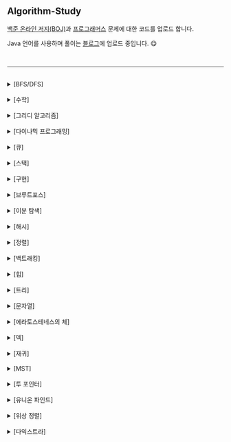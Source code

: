 ## Algorithm-Study
[백준 온라인 저지(BOJ)](https://www.acmicpc.net/)과 [프로그래머스](https://programmers.co.kr/) 문제에 대한 코드를 업로드 합니다.

 Java 언어를 사용하며 풀이는 [블로그](https://blog.naver.com/o____ri)에 업로드 중입니다. 😋

<br/>

------

<br/>

<details><summary>[BFS/DFS]</summary>
    <ul>
        <li>백준 알고리즘 <a href="https://www.acmicpc.net/problem/2178">2178</a> / 풀이 (<a href="https://blog.naver.com/o____ri/222034510558">BFS</a>)</li>
        <li>백준 알고리즘 <a href="https://www.acmicpc.net/problem/2667">2667</a> / 풀이 (<a href="https://blog.naver.com/o____ri/222036434242">DFS</a>/<a href="https://blog.naver.com/o____ri/222036402473">BFS</a>)</li>
        <li>백준 알고리즘 <a href="https://www.acmicpc.net/problem/10026">10026</a> / 풀이 (<a href="https://blog.naver.com/o____ri/222044643464">DFS</a>/<a href="https://blog.naver.com/o____ri/222043485044">BFS</a>)</li>
        <li>백준 알고리즘 <a href="https://www.acmicpc.net/problem/1697">1697</a> / 풀이 (<a href="https://blog.naver.com/o____ri/222054456658">BFS</a>)</li>
        <li>백준 알고리즘 <a href="https://www.acmicpc.net/problem/5014">5014</a> / 풀이 (<a href="https://blog.naver.com/o____ri/222061034885">BFS</a>)</li>
        <li>백준 알고리즘 <a href="https://www.acmicpc.net/problem/7562">7562</a> / 풀이 (<a href="https://blog.naver.com/o____ri/222069933327">BFS</a>)</li>
        <li>백준 알고리즘 <a href="https://www.acmicpc.net/problem/2583">2583</a> / 풀이 (<a href="https://blog.naver.com/o____ri/222072925369">DFS</a>/<a href="https://blog.naver.com/o____ri/222072947774">BFS</a>)</li>
        <li>백준 알고리즘 <a href="https://www.acmicpc.net/problem/1260">1260</a> / 풀이 (<a href="https://blog.naver.com/o____ri/222198531430">DFS+BFS</a>) </li>
        <li>백준 알고리즘 <a href="https://www.acmicpc.net/problem/1012">1012</a> / 풀이 (<a href="https://blog.naver.com/o____ri/222222913006">DFS</a>/<a href="https://blog.naver.com/o____ri/222221827336">BFS</a>)</li>
        <li>프로그래머스 <a href="https://programmers.co.kr/learn/courses/30/lessons/43165">타겟넘버</a> / 풀이 (<a href="https://blog.naver.com/o____ri/222252538812">BFS</a>)</li>
        <li>백준 알고리즘 <a href="https://www.acmicpc.net/problem/2606">2606</a> / 풀이 (<a href="https://blog.naver.com/o____ri/222252941645">DFS</a>)</li>
        <li>백준 알고리즘 <a href="https://www.acmicpc.net/problem/13565">13565</a> / 풀이 (<a href="https://blog.naver.com/o____ri/222253829587">DFS</a>)</li>
        <li>프로그래머스 <a href="https://programmers.co.kr/learn/courses/30/lessons/43163">단어 변환</a> / 풀이 (<a href="https://blog.naver.com/o____ri/222254943763">DFS</a>)</li>
        <li>프로그래머스 <a href="https://programmers.co.kr/learn/courses/30/lessons/43162">네트워크</a> / 풀이 (<a href="https://blog.naver.com/o____ri/222257437236">DFS</a>)</li>
        <li>프로그래머스 <a href="https://programmers.co.kr/learn/courses/30/lessons/49189">가장 먼 노드</a> / 풀이 (<a href="https://blog.naver.com/o____ri/222269738616">BFS</a>)</li>
        <li>백준 알고리즘 <a href="https://www.acmicpc.net/problem/11724">11724</a> / 풀이 (<a href="https://blog.naver.com/o____ri/222303140213">DFS</a>)</li>
    </ul>
</details>
<br/>

<details><summary>[수학]</summary>
    <ul>
        <li>백준 알고리즘 <a href="https://www.acmicpc.net/problem/2581">2581</a> / <a href="https://blog.naver.com/o____ri/221523681382">풀이</a></li>
        <li>백준 알고리즘 <a href="https://www.acmicpc.net/problem/2292">2292</a> / <a href="https://blog.naver.com/o____ri/221523685640">풀이</a></li>
        <li>백준 알고리즘 <a href="https://www.acmicpc.net/problem/1193">1193</a> / <a href="https://blog.naver.com/o____ri/221526142204">풀이</a></li>
        <li>백준 알고리즘 <a href="https://www.acmicpc.net/problem/10250">10250</a> / <a href="https://blog.naver.com/o____ri/221533004094">풀이</a></li>
        <li>백준 알고리즘 <a href="https://www.acmicpc.net/problem/15953">15953</a> / <a href="https://blog.naver.com/o____ri/222078662422">풀이</a></li>
        <li>백준 알고리즘 <a href="https://www.acmicpc.net/problem/1476">1476</a> / <a href="https://blog.naver.com/o____ri/222160505149">풀이</a></li>
        <li>백준 알고리즘 <a href="https://www.acmicpc.net/problem/1094">1094</a> / <a href="https://blog.naver.com/o____ri/222170244997">풀이</a></li>
        <li>백준 알고리즘 <a href="https://www.acmicpc.net/problem/1049">1049</a> / <a href="https://blog.naver.com/o____ri/222188026297">풀이</a></li>
        <li>백준 알고리즘 <a href="https://www.acmicpc.net/problem/1292">1292</a> / <a href="https://blog.naver.com/o____ri/222192651199">풀이</a></li>
        <li>백준 알고리즘 <a href="https://www.acmicpc.net/problem/14916">14916</a> / <a href="https://blog.naver.com/o____ri/222204008370">풀이</a></li>
        <li>프로그래머스 <a href="https://programmers.co.kr/learn/courses/30/lessons/62048">멀쩡한 사각형</a> / <a href="https://blog.naver.com/o____ri/222267391819">풀이</a></li>
        <li>프로그래머스 <a href="https://programmers.co.kr/learn/courses/30/lessons/12953">N개의 최소공배수</a> / <a href="https://blog.naver.com/o____ri/222286437523">풀이</a>
     </li>
     <li>프로그래머스 <a href="https://programmers.co.kr/learn/courses/30/lessons/12901">2016년</a> / <a href="https://blog.naver.com/o____ri/222411850854">풀이</a>
     </li>
     <li>프로그래머스 <a href="https://programmers.co.kr/learn/courses/30/lessons/86051">없는 숫자 더하기</a> / <a href="https://blog.naver.com/o____ri/222636644826">풀이</a>
     </li>
     <li>프로그래머스 <a href="https://programmers.co.kr/learn/courses/30/lessons/77884">약수의 개수와 덧셈</a> / <a href="https://blog.naver.com/o____ri/222640327180">풀이</a>
     </li>     
    </ul>
</details>

<br/>

<details><summary>[그리디 알고리즘]</summary>
    <ul>
        <li>백준 알고리즘 <a href="https://www.acmicpc.net/problem/11399">11399</a> / <a href="https://blog.naver.com/o____ri/222030845750">풀이</a></li>
        <li>백준 알고리즘 <a href="https://www.acmicpc.net/problem/1092">1092</a> / <a href="https://blog.naver.com/o____ri/222045675360">풀이</a></li>
        <li>백준 알고리즘 <a href="https://www.acmicpc.net/problem/2217">2217</a> / <a href="https://blog.naver.com/o____ri/222048257888">풀이</a></li>
        <li>백준 알고리즘 <a href="https://www.acmicpc.net/problem/11047">11047</a> / <a href="https://blog.naver.com/o____ri/222053342336">풀이</a></li>
        <li>백준 알고리즘 <a href="https://www.acmicpc.net/problem/5585">5585</a> / <a href="https://blog.naver.com/o____ri/222057779379">풀이</a></li>
        <li>백준 알고리즘 <a href="https://www.acmicpc.net/problem/1541">1541</a> / <a href="https://blog.naver.com/o____ri/222075659680">풀이</a></li>
        <li>백준 알고리즘 <a href="https://www.acmicpc.net/problem/2839">2839</a> / <a href="https://blog.naver.com/o____ri/222128489856">풀이</a></li>
        <li>백준 알고리즘 <a href="https://www.acmicpc.net/problem/1758">1758</a> / <a href="https://blog.naver.com/o____ri/222204153858">풀이</a></li>
        <li>프로그래머스 <a href="https://programmers.co.kr/learn/courses/30/lessons/42883">큰 수 만들기</a> / <a href="https://blog.naver.com/o____ri/222219375597">풀이</a></li>
        <li>프로그래머스 <a href="https://programmers.co.kr/learn/courses/30/lessons/42885">구명보트</a> / <a href="https://blog.naver.com/o____ri/222269506471">풀이</a></li>
        <li>백준 알고리즘 <a href="https://www.acmicpc.net/problem/18230">18230</a> / <a href="https://blog.naver.com/o____ri/222731145675">풀이</a></li>
    </ul>
</details>

<br/>

<details><summary>[다이나믹 프로그래밍]</summary>
    <ul>
        <li>백준 알고리즘 <a href="https://www.acmicpc.net/problem/1003">1003</a> / <a href="https://blog.naver.com/o____ri/221534133448">풀이</a></li>
        <li>백준 알고리즘 <a href="https://www.acmicpc.net/problem/1149">1149</a> / <a href="https://blog.naver.com/o____ri/221564134015">풀이</a></li>
        <li>백준 알고리즘 <a href="https://www.acmicpc.net/problem/9461">9461</a> / <a href="https://blog.naver.com/o____ri/221608361378">풀이</a></li>
        <li>백준 알고리즘 <a href="https://www.acmicpc.net/problem/1463">1463</a> / <a href="https://blog.naver.com/o____ri/222024004714">풀이</a></li>
        <li>백준 알고리즘 <a href="https://www.acmicpc.net/problem/2579">2579</a> / <a href="https://blog.naver.com/o____ri/222026092272">풀이</a></li>
        <li>백준 알고리즘 <a href="https://www.acmicpc.net/problem/1904">1904</a> / <a href="https://blog.naver.com/o____ri/222026108703">풀이</a></li>
        <li>백준 알고리즘 <a href="https://www.acmicpc.net/problem/1932">1932</a> / <a href="https://blog.naver.com/o____ri/222027143573">풀이</a></li>
        <li>백준 알고리즘 <a href="https://www.acmicpc.net/problem/10844">10844</a> / <a href="https://blog.naver.com/o____ri/222034095127">풀이</a></li>
        <li>백준 알고리즘 <a href="https://www.acmicpc.net/problem/11726">11726</a> / <a href="https://blog.naver.com/o____ri/222045439253">풀이</a></li>
        <li>백준 알고리즘 <a href="https://www.acmicpc.net/problem/11727">11727</a> / <a href="https://blog.naver.com/o____ri/222046745304">풀이</a></li>
        <li>백준 알고리즘 <a href="https://www.acmicpc.net/problem/2156">2156</a> / <a href="https://blog.naver.com/o____ri/222048372957">풀이</a></li>
        <li>백준 알고리즘 <a href="https://www.acmicpc.net/problem/1912">1912</a> / <a href="https://blog.naver.com/o____ri/222048434968">풀이</a></li>
        <li>백준 알고리즘 <a href="https://www.acmicpc.net/problem/9095">9095</a> / <a href="https://blog.naver.com/o____ri/222048976462">풀이</a></li>
        <li>백준 알고리즘 <a href="https://www.acmicpc.net/problem/2193">2193</a> / <a href="https://blog.naver.com/o____ri/222049001430">풀이</a></li>
        <li>백준 알고리즘 <a href="https://www.acmicpc.net/problem/9465">9465</a> / <a href="https://blog.naver.com/o____ri/222050289847">풀이</a></li>
        <li>백준 알고리즘 <a href="https://www.acmicpc.net/problem/11722">11722</a> / <a href="https://blog.naver.com/o____ri/222051131749">풀이</a></li>
        <li>백준 알고리즘 <a href="https://www.acmicpc.net/problem/11052">11052</a> / <a href="https://blog.naver.com/o____ri/222051308607">풀이</a></li>
        <li>백준 알고리즘 <a href="https://www.acmicpc.net/problem/15988">15988</a> / <a href="https://blog.naver.com/o____ri/222052351745">풀이</a></li>
        <li>백준 알고리즘 <a href="https://www.acmicpc.net/problem/16194">16194</a> / <a href="https://blog.naver.com/o____ri/222052947491">풀이</a></li>
        <li>백준 알고리즘 <a href="https://www.acmicpc.net/problem/11053">11053</a> / <a href="https://blog.naver.com/o____ri/222057769122">풀이</a></li>
        <li>백준 알고리즘 <a href="https://www.acmicpc.net/problem/11057">11057</a> / <a href="https://blog.naver.com/o____ri/222073121572">풀이</a></li>
        <li>백준 알고리즘 <a href="https://www.acmicpc.net/problem/1699">1699</a> / <a href="https://blog.naver.com/o____ri/222162644891">풀이</a></li>
        <li>프로그래머스 <a href="https://programmers.co.kr/learn/courses/30/lessons/12945">피보나치 수</a> / <a href="https://blog.naver.com/o____ri/222224492974">풀이</a></li>
        <li>백준 알고리즘 <a href="https://www.acmicpc.net/problem/2293">2293</a> / <a href="https://blog.naver.com/o____ri/222237889314">풀이</a></li>
        <li>프로그래머스 <a href="https://programmers.co.kr/learn/courses/30/lessons/42898">등굣길</a> / <a href="https://blog.naver.com/o____ri/222246926236">풀이</a></li>
        <li>프로그래머스 <a href="https://programmers.co.kr/learn/courses/30/lessons/12900">2xn 타일링</a> / <a href="https://blog.naver.com/o____ri/222250221619">풀이</a></li>
        <li>백준 알고리즘 <a href="https://www.acmicpc.net/problem/1788">1788</a> / <a href="https://blog.naver.com/o____ri/222250527309">풀이</a></li>
        <li>프로그래머스 <a href="https://programmers.co.kr/learn/courses/30/lessons/43105">정수 삼각형</a> / <a href="https://blog.naver.com/o____ri/222258765810">풀이</a></li>
        <li>백준 알고리즘 <a href="https://www.acmicpc.net/problem/1309">1309</a> / <a href="https://blog.naver.com/o____ri/222304324642">풀이</a></li>
        <li>백준 알고리즘 <a href="https://www.acmicpc.net/problem/12865">12865</a> / <a href="https://blog.naver.com/o____ri/222305317501">풀이</a></li>
     <li>프로그래머스 <a href="https://programmers.co.kr/learn/courses/30/lessons/12913">땅따먹기</a> / <a href="https://blog.naver.com/o____ri/222399200583">풀이</a></li>
    <li>프로그래머스 <a href="https://programmers.co.kr/learn/courses/30/lessons/12905">가장 큰 정사각형 찾기</a> / <a href="https://blog.naver.com/o____ri/222711060932">풀이</a></li>
  </ul>
</details>
<br/>

<details><summary>[큐]</summary>
    <ul>
        <li>백준 알고리즘 <a href="https://www.acmicpc.net/problem/1966">1966</a> / <a href="https://blog.naver.com/o____ri/222165671657">풀이</a></li>
        <li>프로그래머스 <a href="https://programmers.co.kr/learn/courses/30/lessons/42587">프린터</a> / <a href="https://blog.naver.com/o____ri/222246679489">풀이</a></li>
        <li>프로그래머스 <a href="https://programmers.co.kr/learn/courses/30/lessons/42586">기능개발</a> / <a href="https://blog.naver.com/o____ri/222266457725">풀이</a></li>
        <li>백준 알고리즘 <a href="https://www.acmicpc.net/problem/15903">15903</a> / <a href="https://blog.naver.com/o____ri/222291546820">풀이</a></li>
        <li>백준 알고리즘 <a href="https://www.acmicpc.net/problem/2002">2002</a> / <a href="https://blog.naver.com/o____ri/222294269665">풀이</a></li>
     <li>프로그래머스 <a href="https://programmers.co.kr/learn/courses/30/lessons/17680">캐시</a> / <a href="https://blog.naver.com/o____ri/222710595275">풀이</a></li>
     <li>프로그래머스 <a href="https://programmers.co.kr/learn/courses/30/lessons/42583">다리를 지나는 트럭</a> / <a href="https://blog.naver.com/o____ri/222719519086">풀이</a></li>
    </ul>
</details>

<br/>

<details><summary>[스택]</summary>
    <ul>
        <li>백준 알고리즘 <a href="https://www.acmicpc.net/problem/10828">10828</a> / <a href="https://blog.naver.com/o____ri/221523682444">풀이</a></li>
        <li>백준 알고리즘 <a href="https://www.acmicpc.net/problem/10773">10773</a> / <a href="https://blog.naver.com/o____ri/222096181750">풀이</a></li>
        <li>백준 알고리즘 <a href="https://www.acmicpc.net/problem/9935">9935</a> / <a href="https://blog.naver.com/o____ri/222295384523">풀이</a></li>
        <li>프로그래머스 <a href="https://programmers.co.kr/learn/courses/30/lessons/12973">짝지어 제거하기</a> / <a href="https://blog.naver.com/o____ri/222647278848">풀이</a></li>
     <li>백준 알고리즘 <a href="https://www.acmicpc.net/problem/9012">9012</a> / <a href="https://blog.naver.com/o____ri/222690717928">풀이</a></li>
     <li>프로그래머스 <a href="https://programmers.co.kr/learn/courses/30/lessons/12909">올바른 괄호</a> / <a href="https://blog.naver.com/o____ri/222709501107">풀이</a></li>
     <li>프로그래머스 <a href="https://programmers.co.kr/learn/courses/30/lessons/76502">괄호 회전하기</a> / <a href="https://blog.naver.com/o____ri/222709509493">풀이</a></li>
     <li>프로그래머스 <a href="https://programmers.co.kr/learn/courses/30/lessons/64061">크레인 인형뽑기 게임</a> / <a href="https://blog.naver.com/o____ri/222723813983">풀이</a></li>
     <li>백준 알고리즘 <a href="https://www.acmicpc.net/problem/2504">2504</a> / <a href="https://blog.naver.com/o____ri/222724095300">풀이</a></li>
    </ul>
</details>



<br/>

<details><summary>[구현]</summary>
    <ul>
        <li>백준 알고리즘 <a href="https://www.acmicpc.net/problem/1475">1475</a> / <a href="https://blog.naver.com/o____ri/222097323505">풀이</a></li>
        <li>백준 알고리즘 <a href="https://www.acmicpc.net/problem/1138">1138</a> / <a href="https://blog.naver.com/o____ri/222101243460">풀이</a></li>
        <li>백준 알고리즘 <a href="https://www.acmicpc.net/problem/17413">17413</a> / <a href="https://blog.naver.com/o____ri/222104608236">풀이</a></li>
        <li>백준 알고리즘 <a href="https://www.acmicpc.net/problem/2563">2563</a> / <a href="https://blog.naver.com/o____ri/222167990843">풀이</a></li>
        <li>백준 알고리즘 <a href="https://www.acmicpc.net/problem/1748">1748</a> / <a href="https://blog.naver.com/o____ri/222199582486">풀이</a></li>
        <li>백준 알고리즘 <a href="https://www.acmicpc.net/problem/2108">2108</a> / <a href="https://blog.naver.com/o____ri/222202295832">풀이</a></li>
        <li>프로그래머스 <a href="https://programmers.co.kr/learn/courses/30/lessons/12949">행렬의 곱셈</a> / <a href="https://blog.naver.com/o____ri/222213775284">풀이</a></li>
        <li>프로그래머스 <a href="https://programmers.co.kr/learn/courses/30/lessons/42584">주식가격</a> / <a href="https://blog.naver.com/o____ri/222215197403">풀이</a></li>
        <li>프로그래머스 <a href="https://programmers.co.kr/learn/courses/30/lessons/70129">이진 변환 반복하기</a> / <a href="https://blog.naver.com/o____ri/222256113837">풀이</a></li>
        <li>프로그래머스 <a href="https://programmers.co.kr/learn/courses/30/lessons/12899">124 나라의 숫자</a> / <a href="https://blog.naver.com/o____ri/222260722203">풀이</a></li>
        <li>프로그래머스 <a href="https://programmers.co.kr/learn/courses/30/lessons/49993">스킬트리</a> / <a href="https://blog.naver.com/o____ri/222268482390">풀이</a></li>
        <li>프로그래머스 <a href="https://programmers.co.kr/learn/courses/30/lessons/12924">숫자의 표현</a> / <a href="https://blog.naver.com/o____ri/222271998705">풀이</a></li>
      <li>백준 알고리즘 <a href="https://www.acmicpc.net/problem/14503">14503</a> / <a href="https://blog.naver.com/o____ri/222279768744">풀이</a></li>
      <li>백준 알고리즘 <a href="https://www.acmicpc.net/problem/15686">15686</a> / <a href="https://blog.naver.com/o____ri/222280899501">풀이</a></li>
      <li>프로그래머스 <a href="https://programmers.co.kr/learn/courses/30/lessons/72411">메뉴 리뉴얼</a> / <a href="https://blog.naver.com/o____ri/222285299235">풀이</a></li>
     <li>프로그래머스 <a href="https://programmers.co.kr/learn/courses/30/lessons/12981">영어 끝말잇기</a> / <a href="https://blog.naver.com/o____ri/222362730529">풀이</a></li>
     <li>프로그래머스 <a href="https://programmers.co.kr/learn/courses/30/lessons/12951">JadenCase 문자열 만들기</a> / <a href="https://blog.naver.com/o____ri/222362850903">풀이</a></li>
     <li>프로그래머스 <a href="https://programmers.co.kr/learn/courses/30/lessons/77484">로또의 최고 순위와 최저 순위</a> / <a href="https://blog.naver.com/o____ri/222411854204">풀이</a></li>
     <li>프로그래머스 <a href="https://programmers.co.kr/learn/courses/30/lessons/68645">삼각 달팽이</a> / <a href="https://blog.naver.com/o____ri/222647343529">풀이</a></li>
     <li>프로그래머스 <a href="https://programmers.co.kr/learn/courses/30/lessons/77485">행렬 테두리 회전하기</a> / <a href="https://blog.naver.com/o____ri/222651062372">풀이</a></li>
     <li>프로그래머스 <a href="https://programmers.co.kr/learn/courses/30/lessons/12980">점프와 순간이동</a> / <a href="https://blog.naver.com/o____ri/222682245685">풀이</a></li>
     <li>프로그래머스 <a href="https://programmers.co.kr/learn/courses/30/lessons/17687">n진수 게임</a> / <a href="https://blog.naver.com/o____ri/222711822815">풀이</a></li>
     <li>프로그래머스 <a href="https://programmers.co.kr/learn/courses/30/lessons/67256">키패드 누르기</a> / <a href="https://blog.naver.com/o____ri/222722705362">풀이</a></li>
    </ul>
</details>
<br/>

<details><summary>[브루트포스]</summary>
    <ul>
        <li>백준 알고리즘 <a href="https://www.acmicpc.net/problem/2309">2309</a> / <a href="https://blog.naver.com/o____ri/222062534254">풀이</a></li>
        <li>백준 알고리즘 <a href="https://www.acmicpc.net/problem/1065">1065</a> / <a href="https://blog.naver.com/o____ri/222067227901">풀이</a></li>
        <li>백준 알고리즘 <a href="https://www.acmicpc.net/problem/2798">2798</a> / <a href="https://blog.naver.com/o____ri/222088435926">풀이</a></li>
        <li>백준 알고리즘 <a href="https://www.acmicpc.net/problem/7568">7568</a> / <a href="https://blog.naver.com/o____ri/222161428175">풀이</a></li>
        <li>백준 알고리즘 <a href="https://www.acmicpc.net/problem/1436">1436</a> / <a href="https://blog.naver.com/o____ri/222174525428">풀이</a></li>
        <li>백준 알고리즘 <a href="https://www.acmicpc.net/problem/1543">1543</a> / <a href="https://blog.naver.com/o____ri/222183125261">풀이</a></li>
        <li>백준 알고리즘 <a href="https://www.acmicpc.net/problem/1051">1051</a> / <a href="https://blog.naver.com/o____ri/222193913938">풀이</a></li>
        <li>프로그래머스 <a href="https://programmers.co.kr/learn/courses/30/lessons/42840">모의고사</a> / <a href="https://blog.naver.com/o____ri/222239657211">풀이</a></li>
        <li>프로그래머스 <a href="https://programmers.co.kr/learn/courses/30/lessons/42839">소수 찾기</a> / <a href="https://blog.naver.com/o____ri/222223317120">풀이</a></li>
        <li>프로그래머스 <a href="https://programmers.co.kr/learn/courses/30/lessons/42842">카펫</a> / <a href="https://blog.naver.com/o____ri/222240537599">풀이</a></li>
        <li>백준 알고리즘 <a href="https://www.acmicpc.net/problem/1107">1107</a> / <a href="https://blog.naver.com/o____ri/222277515179">풀이</a></li>
        <li>프로그래머스 <a href="https://programmers.co.kr/learn/courses/30/lessons/12911">다음 큰 숫자</a> / <a href="https://blog.naver.com/o____ri/222300687097">풀이</a></li>
     <li>프로그래머스 <a href="https://programmers.co.kr/learn/courses/30/lessons/87946">피로도</a> / <a href="https://blog.naver.com/o____ri/222644019635">풀이</a></li>
     <li>백준 알고리즘 <a href="https://www.acmicpc.net/problem/3085">3085</a> / <a href="https://blog.naver.com/o____ri/222726009651">풀이</a></li>
    </ul>
</details>


<br/>

<details><summary>[이분 탐색]</summary>
    <ul>
        <li>백준 알고리즘 <a href="https://www.acmicpc.net/problem/1789">1789</a> / <a href="https://blog.naver.com/o____ri/222173203052">풀이</a></li>
        <li>백준 알고리즘 <a href="https://www.acmicpc.net/problem/1920">1920</a> / <a href="https://blog.naver.com/o____ri/222194842185">풀이</a></li>
        <li>백준 알고리즘 <a href="https://www.acmicpc.net/problem/10825">10825</a> / <a href="https://blog.naver.com/o____ri/222206512917">풀이</a></li>
        <li>프로그래머스 <a href="https://programmers.co.kr/learn/courses/30/lessons/43238">입국심사</a> / <a href="https://blog.naver.com/o____ri/222252700027">풀이</a></li>
     <li>백준 알고리즘 <a href="https://www.acmicpc.net/problem/1654">1654</a> / <a href="https://blog.naver.com/o____ri/222692726902">풀이</a></li>
    </ul>
</details>

<br/>

<details><summary>[해시]</summary>
    <ul>
        <li>백준 알고리즘 <a href="https://www.acmicpc.net/problem/1302">1302</a> / <a href="https://blog.naver.com/o____ri/222180819283">풀이</a></li>
        <li>프로그래머스 <a href="https://programmers.co.kr/learn/courses/30/lessons/42576">완주하지 못한 선수</a> / <a href="https://blog.naver.com/o____ri/222237925077">풀이</a></li>
        <li>프로그래머스 <a href="https://programmers.co.kr/learn/courses/30/lessons/42577">전화번호 목록</a> / <a href="https://blog.naver.com/o____ri/222241547759">풀이</a></li>
        <li>프로그래머스 <a href="https://programmers.co.kr/learn/courses/30/lessons/42578">위장</a> / <a href="https://blog.naver.com/o____ri/222244702176">풀이</a></li>
        <li>프로그래머스 <a href="https://programmers.co.kr/learn/courses/30/lessons/42579">베스트 앨범</a> / <a href="https://blog.naver.com/o____ri/222245560809">풀이</a></li>
        <li>백준 알고리즘 <a href="https://www.acmicpc.net/problem/2865">2865</a> / <a href="https://blog.naver.com/o____ri/222290695727">풀이</a></li>
     <li>프로그래머스 <a href="https://programmers.co.kr/learn/courses/30/lessons/42888">오픈채팅방</a> / <a href="https://blog.naver.com/o____ri/222399205558">풀이</a></li>
     <li>프로그래머스 <a href="https://programmers.co.kr/learn/courses/30/lessons/92334">신고 결과 받기</a> / <a href="https://blog.naver.com/o____ri/222699015061">풀이</a></li>
     <li>프로그래머스 <a href="https://programmers.co.kr/learn/courses/30/lessons/92341">주차 요금 계산</a> / <a href="https://blog.naver.com/o____ri/222699079032">풀이</a></li>
    </ul>
</details>


<br/>

<details><summary>[정렬]</summary>
    <ul>
        <li>백준 알고리즘 <a href="https://www.acmicpc.net/problem/1026">1026</a> / <a href="https://blog.naver.com/o____ri/222179083129">풀이</a></li>
        <li>백준 알고리즘 <a href="https://www.acmicpc.net/problem/11652">11652</a> / <a href="https://blog.naver.com/o____ri/222196330578">풀이</a></li>
        <li>프로그래머스 <a href="https://programmers.co.kr/learn/courses/30/lessons/42746">가장 큰 수</a> / <a href="https://blog.naver.com/o____ri/222220755723">풀이</a></li>
        <li>백준 알고리즘 <a href="https://www.acmicpc.net/problem/1431">1431</a> / <a href="https://blog.naver.com/o____ri/222233202051">풀이</a></li>
    </ul>
</details>
<br/>

<details><summary>[백트래킹]</summary>
    <ul>
        <li>백준 알고리즘 <a href="https://www.acmicpc.net/problem/10773">10773</a> / <a href="https://blog.naver.com/o____ri/222095340672">풀이</a></li>
        <li>백준 알고리즘 <a href="https://www.acmicpc.net/problem/15649">15649</a> / <a href="https://blog.naver.com/o____ri/222076549379">풀이</a></li>
        <li>백준 알고리즘 <a href="https://www.acmicpc.net/problem/15650">15650</a> / <a href="https://blog.naver.com/o____ri/222097974258">풀이</a></li>
        <li>백준 알고리즘 <a href="https://www.acmicpc.net/problem/15651">15651</a> / <a href="https://blog.naver.com/o____ri/222099181818">풀이</a></li>
        <li>백준 알고리즘 <a href="https://www.acmicpc.net/problem/15652">15652</a> / <a href="https://blog.naver.com/o____ri/222099184657">풀이</a></li>
        <li>백준 알고리즘 <a href="https://www.acmicpc.net/problem/1182">1182</a> / <a href="https://blog.naver.com/o____ri/222265433372">풀이</a></li>
      <li>백준 알고리즘 <a href="https://www.acmicpc.net/problem/2023">2023</a> / <a href="https://blog.naver.com/o____ri/222284036091">풀이</a></li>
        <li>백준 알고리즘 <a href="https://www.acmicpc.net/problem/6603">6603</a> / <a href="https://blog.naver.com/o____ri/222300620600">풀이</a></li>
        <li>백준 알고리즘 <a href="https://www.acmicpc.net/problem/14889">14889</a> / <a href="https://blog.naver.com/o____ri/222794999279">풀이</a></li>
</ul>
</details>


<br/>

<details><summary>[힙]</summary>
    <ul>
        <li>백준 알고리즘 <a href="https://www.acmicpc.net/problem/11279">11279</a> / <a href="https://blog.naver.com/o____ri/222264158983">풀이</a></li>
        <li>백준 알고리즘 <a href="https://www.acmicpc.net/problem/1927">1927</a> / <a href="https://blog.naver.com/o____ri/222264161359">풀이</a></li>
        <li>프로그래머스 <a href="https://programmers.co.kr/learn/courses/30/lessons/42626">더 맵게</a> / <a href="https://blog.naver.com/o____ri/222264480057">풀이</a></li>
        <li>프로그래머스 <a href="https://programmers.co.kr/learn/courses/30/lessons/42628">이중우선순위 큐</a> / <a href="https://blog.naver.com/o____ri/222271033535">풀이</a></li>
    </ul>
</details>

<br/>

<details><summary>[트리]</summary>
    <ul>
        <li>백준 알고리즘 <a href="https://www.acmicpc.net/problem/1991">1991</a> / <a href="https://blog.naver.com/o____ri/222203105395">풀이</a></li>
        <li>백준 알고리즘 <a href="https://www.acmicpc.net/problem/1269">1269</a> / <a href="https://blog.naver.com/o____ri/222229457654">풀이</a></li>
    </ul>
</details>

<br/>

<details><summary>[문자열]</summary>
    <ul>
        <li>백준 알고리즘 <a href="https://www.acmicpc.net/problem/1316">1316</a> / <a href="https://blog.naver.com/o____ri/222094144937">풀이</a></li>
        <li>백준 알고리즘 <a href="https://www.acmicpc.net/problem/2941">2941</a> / <a href="https://blog.naver.com/o____ri/222105934751">풀이</a></li>
        <li>백준 알고리즘 <a href="https://www.acmicpc.net/problem/1152">1152</a> / <a href="https://blog.naver.com/o____ri/222127335561">풀이</a></li>
        <li>백준 알고리즘 <a href="https://www.acmicpc.net/problem/1764">1764</a> / <a href="https://blog.naver.com/o____ri/222132817547">풀이</a></li>
        <li>프로그래머스 <a href="https://programmers.co.kr/learn/courses/30/lessons/60057">문자열 압축</a> / <a href="https://blog.naver.com/o____ri/222289399351">풀이</a></li>
        <li>프로그래머스 <a href="https://programmers.co.kr/learn/courses/30/lessons/81301">숫자 문자열과 영단어</a> / <a href="https://blog.naver.com/o____ri/222633538109">풀이</a></li>
        <li>프로그래머스 <a href="https://programmers.co.kr/learn/courses/30/lessons/64065">튜플</a> / <a href="https://blog.naver.com/o____ri/222738377395">풀이</a></li>
    </ul>
</details>
<br/>

<details><summary>[에라토스테네스의 체]</summary>
    <ul>
        <li>백준 알고리즘 <a href="https://www.acmicpc.net/problem/1978">1978</a> / <a href="https://blog.naver.com/o____ri/221523680199">풀이</a></li>
        <li>백준 알고리즘 <a href="https://www.acmicpc.net/problem/1929">1929</a> / <a href="https://blog.naver.com/o____ri/222094794211">풀이</a></li>
        <li>백준 알고리즘 <a href="https://www.acmicpc.net/problem/21919">21919</a> / <a href="https://blog.naver.com/o____ri/222725991084">풀이</a></li>
    </ul>
</details>


<br/>

<details><summary>[덱]</summary>
    <ul>
        <li>백준 알고리즘 <a href="https://www.acmicpc.net/problem/5430">5430</a> / <a href="https://blog.naver.com/o____ri/222281193030">풀이</a></li>
    </ul>
</details>

<br/>

<details><summary>[재귀]</summary>
    <ul>
        <li>백준 알고리즘 <a href="https://www.acmicpc.net/problem/1769">1769</a> / <a href="https://blog.naver.com/o____ri/222292736521">풀이</a></li>
        <li>백준 알고리즘 <a href="https://www.acmicpc.net/problem/1780">1780</a> / <a href="https://blog.naver.com/o____ri/222295280455">풀이</a></li>
    </ul>
</details>

<br/>

<details><summary>[MST]</summary>
    <ul>
        <li>백준 알고리즘 <a href="https://www.acmicpc.net/problem/1197">1197</a> / <a href="https://blog.naver.com/o____ri/222308968101">풀이</a></li>
    </ul>
</details>

<br/>

<details><summary>[투 포인터]</summary>
    <ul>
        <li>백준 알고리즘 <a href="https://www.acmicpc.net/problem/3273">3273</a> / <a href="https://blog.naver.com/o____ri/222682209446">풀이</a></li>
    </ul>
</details>
<br/>

<details><summary>[유니온 파인드]</summary>
    <ul>
        <li>백준 알고리즘 <a href="https://www.acmicpc.net/problem/1717">1717</a> / <a href="https://github.com/kong0527/Algo-Study/blob/master/2022/SEP_2022/BOJ_1717.java">코드</a></li>
        <li>백준 알고리즘 <a href="https://www.acmicpc.net/problem/1976">1976</a> / <a href="https://github.com/kong0527/Algo-Study/blob/master/2022/SEP_2022/BOJ_1976.java">코드</a></li>
        <li>백준 알고리즘 <a href="https://www.acmicpc.net/problem/1043">1043</a> / <a href="https://github.com/kong0527/Algo-Study/blob/master/2022/SEP_2022/BOJ_1043.java">코드</a></li>
    </ul>
</details>

<br/>

<details><summary>[위상 정렬]</summary>
    <ul>
        <li>백준 알고리즘 <a href="https://www.acmicpc.net/problem/2252">2252</a> / <a href="https://github.com/kong0527/Algo-Study/blob/master/2022/SEP_2022/BOJ_2252.java">코드</a></li>
        <li>백준 알고리즘 <a href="https://www.acmicpc.net/problem/1516">1516</a> / <a href="https://github.com/kong0527/Algo-Study/blob/master/2022/SEP_2022/BOJ_1516.java">코드</a></li>
    </ul>
</details>

<br/>

<details><summary>[다익스트라]</summary>
    <ul>
        <li>백준 알고리즘 <a href="https://www.acmicpc.net/problem/1753">1753</a> / <a href="https://github.com/kong0527/Algo-Study/blob/master/2022/SEP_2022/BOJ_1753.java">코드</a></li>
    </ul>
</details>